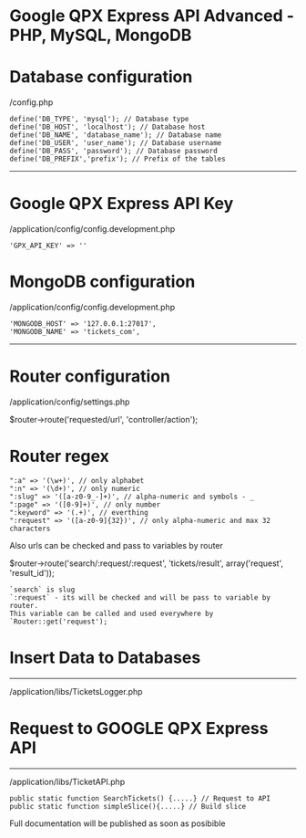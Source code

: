 # Google QPX Express API Advanced - PHP, MySQL, MongoDB

# Database configuration

/config.php

	define('DB_TYPE', 'mysql'); // Database type
	define('DB_HOST', 'localhost'); // Database host
	define('DB_NAME', 'database_name'); // Database name
	define('DB_USER', 'user_name'); // Database username
	define('DB_PASS', 'password'); // Database password
	define('DB_PREFIX','prefix'); // Prefix of the tables
---------------------------------

# Google QPX Express API Key

/application/config/config.development.php

	'GPX_API_KEY' => ''

# MongoDB configuration

/application/config/config.development.php

	'MONGODB_HOST' => '127.0.0.1:27017',
	'MONGODB_NAME' => 'tickets_com',

---------------------------------------------

# Router configuration

/application/config/settings.php

$router->route('requested/url', 'controller/action');

# Router regex

    ":a" => '(\w+)', // only alphabet 
    ":n" => '(\d+)', // only numeric
    ":slug" => '([a-z0-9_-]+)', // alpha-numeric and symbols - _
    ":page" => '([0-9]+)', // only number
    ":keyword" => '(.+)', // everthing
    ":request" => '([a-z0-9]{32})', // only alpha-numeric and max 32 characters

Also urls can be checked and pass to variables by router

$router->route('search/:request/:request', 'tickets/result', array('request', 'result_id'));

    `search` is slug
    `:request` - its will be checked and will be pass to variable by router. 
    This variable can be called and used everywhere by `Router::get('request');
    

# Insert Data to Databases
---------------------------------------------
/application/libs/TicketsLogger.php


# Request to GOOGLE QPX Express API 
---------------------------------------------
/application/libs/TicketAPI.php

	public static function SearchTickets() {.....} // Request to API 
	public static function simpleSlice(){.....} // Build slice 

Full documentation will be published as soon as posibible

